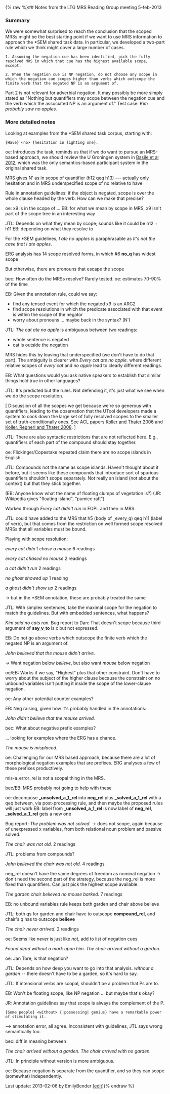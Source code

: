 {% raw %}## Notes from the LTG MRS Reading Group meeting 5-feb-2013

### Summary

We were somewhat surprised to reach the conclusion that the scoped MRSs
might be the best starting point if we want to use MRS information to
approach the \*SEM shared task data. In particular, we developed a
two-part rule which we think might cover a large number of cases.

    1. Assuming the negation cue has been identified, pick the fully resolved MRS in which that cue has the highest available scope, except:
    
    2. When the negation cue is NP negation, do not choose any scope in which the negation cue scopes higher than verbs which outscope the finite verb that the negated NP is an argument of.

Part 2 is not relevant for adverbial negation. It may possibly be more
simply stated as "Nothing but quantifiers may scope between the negation
cue and the verb which the associated NP is an argument of." Test case:
*Kim probably saw no apples.*

### More detailed notes

Looking at examples from the \*SEM shared task corpus, starting with:

    {Have} <no> {hesitation in lighting one}.

oe: Introduces the task, reminds us that if we do want to pursue an
MRS-based approach, we should review the U Groningen system in [Basile
et al 2012](http://www.aclweb.org/anthology/S/S12/S12-1040.pdf), which
was the only semantics-based participant system in the original shared
task.

MRS gives N' as in scope of quantifier (h12 qeq h13) --- actually only
hesitation and in MRS underspecified scope of no relative to have

Rule in annotation guidelines: if the object is negated, scope is over
the whole clause headed by the verb. How can we make that precise?

oe: x9 is in the scope of ... EB: for what we mean by scope in MRS, x9
isn't part of the scope tree in an interesting way

JTL: Depends on what they mean by scope; sounds like it could be h12 +
h11 EB: depending on what they resolve to

For the \*SEM guidelines, *I ate no apples* is paraphrasable as *It's
not the case that I ate apples*.

ERG analysis has 14 scope resolved forms, in which \#6 **no\_q** has
widest scope

But otherwise, there are pronouns that escape the scope

bec: How often do the MRSs resolve? Rarely tested. oe: estimates 70-90%
of the time

EB: Given the annotation rule, could we say:

- find any tensed event for which the negated x9 is an ARG2
- find scope resolutions in which the predicate associated with that
event is within the scope of the negator
- worry about pronouns ... maybe back in the syntax? (N')

JTL: *The cat ate no apple* is ambiguous between two readings:

- whole sentence is negated
- cat is outside the negation

MRS hides this by leaving that underspecified (we don't have to do that
part). The ambiguity is clearer with *Every cat ate no apple.* where
different relative scopes of *every cat* and *no apple* lead to clearly
different readings.

EB: What questions would you ask native speakers to establish that
similar things hold true in other languages?

JTL: It's predicted but the rules. Not defending it, it's just what we
see when we do the scope resolution.

\[ Discussion of all the scopes we get because we're so generous with
quantifiers, leading to the observation that the UTool developers made a
system to cook down the large set of fully resolved scopes to the
smaller set of truth-conditionally ones. See ACL papers [Koller and
Thater 2006](http://www.aclweb.org/anthology/P/P06/P06-1052.pdf) and
[Koller, Regneri and Thater
2008](http://www.aclweb.org/anthology/P/P08/P08-1026.pdf). \]

JTL: There are also syntactic restrictions that are not reflected here.
E.g., quantifiers of each part of the compound should stay together.

oe: Flickinger/Copestake repeated claim there are no scope islands in
English.

JTL: Compounds not the same as scope islands. Haven't thought about it
before, but it seems like these compounds that introduce sort of
spurious quantifiers shouldn't scope separately. Not really an island
(not about the context) but that they stick together.

(EB: Anyone know what the name of floating clumps of vegetation is?)
(JR: Wikipedia gives "floating island", "pumice raft")

Worked through *Every cat didn't run* in FOPL and then in MRS.

JTL: could have added to the MRS that h5 (body of \_every\_q) qeq h11
(label of verb), but that comes from the restriction on well formed
scope resolved MRSs that all variables must be bound.

Playing with scope resolution:

*every cat didn't chase a mouse* 6 readings

*every cat chased no mouse* 2 readings

*a cat didn't run* 2 readings

*no ghost showed up* 1 reading

*a ghost didn't show up* 2 readings

-&gt; but in the \*SEM annotation, these are probably treated the same

JTL: With simplex sentences, take the maximal scope for the negation to
match the guidelines. But with embedded sentences, what happens?

*Kim said no cats ran.* Bug report to Dan: That doesn't scope because
third argument of **say\_v\_to** is x but not expressed.

EB: Do not go above verbs which outscope the finite verb which the
negated NP is an argument of.

*John believed that the mouse didn't arrive.*

-&gt; Want negation below *believe*, but also want *mouse* below
negation

oe/EB: Works if we say, "Highest" plus that other constraint. Don't have
to worry about the subject of the higher clause because the constraint
on no unbound variables isn't putting it inside the scope of the
lower-clause negation.

oe: Any other potential counter examples?

EB: Neg raising, given how it's probably handled in the annotations:

*John didn't believe that the mouse arrived.*

bec: What about negative prefix examples?

... looking for examples where the ERG has a chance.

*The mouse is misplaced.*

oe: Challenging for our MRS based approach, because there are a lot of
morphological negation examples that are prefixes. ERG analyses a few of
these prefixes productively.

mis-a\_error\_rel is not a scopal thing in the MRS.

bec/EB: MRS probably not going to help with these

oe: decompose **\_unsolved\_a\_1\_rel** into **neg\_rel** plus
**\_solved\_a\_1\_rel** with a qeq between, via post-processing rule,
and then maybe the proposed rules will just work EB: label from
**\_unsolved\_a\_1\_rel** is now label of **neg\_rel**,
**\_solved\_a\_1\_rel** gets a new one

Bug report: *The problem was not solved.* -&gt; does not scope, again
because of unexpressed x variables, from both relational noun problem
and passive solved.

*The chair was not old.* 2 readings

JTL: problems from compounds?

*John believed the chair was not old.* 4 readings

neg\_rel doesn't have the same degrees of freedom as nominal negation
-&gt; don't need the second part of the strategy, because the neg\_rel
is more fixed than quantifiers. Can just pick the highest scope
available.

*The garden chair believed no mouse barked.* 7 readings

EB: no unbound variables rule keeps both garden and chair above believe

JTL: both qs for garden and chair have to outscope **compound\_rel**,
and chair's q has to outscope **believe**

*The chair never arrived.* 2 readings

oe: Seems like *never* is just like *not*, add to list of negation cues

*Found dead without a mark upon him.* *The chair arrived without a
garden.*

oe: Jan Tore, is that negation?

JTL: Depends on how deep you want to go into that analysis. *without a
garden* -- there doesn't have to be a garden, so it's hard to say.

JTL: If intensional verbs are scopal, shouldn't be a problem that Ps are
to.

EB: Won't be floating scope, like NP negation ... but maybe that's okay?

JR: Annotation guidelines say that scope is always the complement of the
P.

    {Some people} <without> {|possessing| genius} have a remarkable power of stimulating it.

--&gt; annotation error, all agree. Inconsistent with guidelines, JTL
says wrong semantically too.

bec: diff in meaning between

*The chair arrived without a garden.* *The chair arrived with no
garden.*

JTL: In principle without version is more ambiguous.

oe: Because negation is separate from the quantifier, and so they can
scope (somewhat) independently.

Last update: 2013-02-06 by EmilyBender [[edit](https://github.com/delph-in/docs/wiki/WeSearch_StarSem_MrsReadingGroup/_edit)]{% endraw %}
